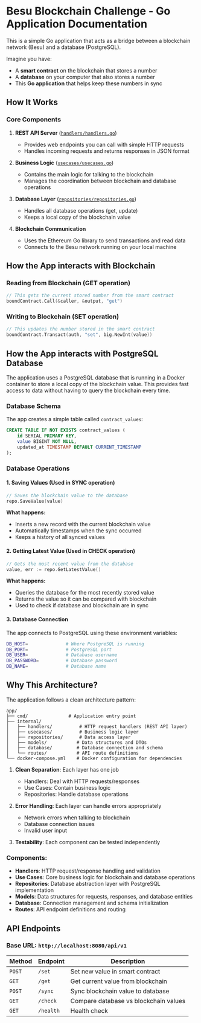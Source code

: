 # Besu Blockchain Challenge - Go Application Documentation

This is a simple Go application that acts as a bridge between a blockchain network (Besu) and a database (PostgreSQL).

Imagine you have:

- A **smart contract** on the blockchain that stores a number
- A **database** on your computer that also stores a number
- This **Go application** that helps keep these numbers in sync

## How It Works

### Core Components

1. **REST API Server** ([`handlers/handlers.go`](app/internal/handlers/handlers.go))

   - Provides web endpoints you can call with simple HTTP requests
   - Handles incoming requests and returns responses in JSON format

2. **Business Logic** ([`usecases/usecases.go`](app/internal/usecases/usecases.go))

   - Contains the main logic for talking to the blockchain
   - Manages the coordination between blockchain and database operations

3. **Database Layer** ([`repositories/repositories.go`](app/internal/repositories/repositories.go))

   - Handles all database operations (get, update)
   - Keeps a local copy of the blockchain value

4. **Blockchain Communication**
   - Uses the Ethereum Go library to send transactions and read data
   - Connects to the Besu network running on your local machine

## How the App interacts with Blockchain

### Reading from Blockchain (GET operation)

```go
// This gets the current stored number from the smart contract
boundContract.Call(&caller, &output, "get")
```

### Writing to Blockchain (SET operation)

```go
// This updates the number stored in the smart contract
boundContract.Transact(auth, "set", big.NewInt(value))
```

## How the App interacts with PostgreSQL Database

The application uses a PostgreSQL database that is running in a Docker container to store a local copy of the blockchain value. This provides fast access to data without having to query the blockchain every time.

### Database Schema

The app creates a simple table called `contract_values`:

```sql
CREATE TABLE IF NOT EXISTS contract_values (
    id SERIAL PRIMARY KEY,
    value BIGINT NOT NULL,
    updated_at TIMESTAMP DEFAULT CURRENT_TIMESTAMP
);
```

### Database Operations

#### 1. **Saving Values** (Used in SYNC operation)

```go
// Saves the blockchain value to the database
repo.SaveValue(value)
```

**What happens:**

- Inserts a new record with the current blockchain value
- Automatically timestamps when the sync occurred
- Keeps a history of all synced values

#### 2. **Getting Latest Value** (Used in CHECK operation)

```go
// Gets the most recent value from the database
value, err := repo.GetLatestValue()
```

**What happens:**

- Queries the database for the most recently stored value
- Returns the value so it can be compared with blockchain
- Used to check if database and blockchain are in sync

#### 3. **Database Connection**

The app connects to PostgreSQL using these environment variables:

```bash
DB_HOST=              # Where PostgreSQL is running
DB_PORT=              # PostgreSQL port
DB_USER=              # Database username
DB_PASSWORD=          # Database password
DB_NAME=              # Database name
```

## Why This Architecture?

The application follows a clean architecture pattern:

```
app/
├── cmd/               # Application entry point
├── internal/
│   ├── handlers/          # HTTP request handlers (REST API layer)
│   ├── usecases/          # Business logic layer
│   ├── repositories/      # Data access layer
│   ├── models/           # Data structures and DTOs
│   ├── database/         # Database connection and schema
│   └── routes/           # API route definitions
└── docker-compose.yml    # Docker configuration for dependencies
```

1. **Clean Separation**: Each layer has one job

   - Handlers: Deal with HTTP requests/responses
   - Use Cases: Contain business logic
   - Repositories: Handle database operations

2. **Error Handling**: Each layer can handle errors appropriately

   - Network errors when talking to blockchain
   - Database connection issues
   - Invalid user input

3. **Testability**: Each component can be tested independently

### Components:

- **Handlers**: HTTP request/response handling and validation
- **Use Cases**: Core business logic for blockchain and database operations
- **Repositories**: Database abstraction layer with PostgreSQL implementation
- **Models**: Data structures for requests, responses, and database entities
- **Database**: Connection management and schema initialization
- **Routes**: API endpoint definitions and routing

## API Endpoints

### Base URL: `http://localhost:8080/api/v1`

| Method | Endpoint  | Description                           |
| ------ | --------- | ------------------------------------- |
| `POST` | `/set`    | Set new value in smart contract       |
| `GET`  | `/get`    | Get current value from blockchain     |
| `POST` | `/sync`   | Sync blockchain value to database     |
| `GET`  | `/check`  | Compare database vs blockchain values |
| `GET`  | `/health` | Health check                          |
